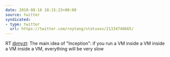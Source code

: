 ```yaml
---
date: 2010-08-16 18:15:23+00:00
source: twitter
syndicated:
- type: twitter
  url: https://twitter.com/roytang/statuses/21334748665/
---
```


RT [@myzt](https://twitter.com/myzt/): The main idea of "Inception": if you run a VM inside a VM inside a VM inside a VM, everything will be very slow